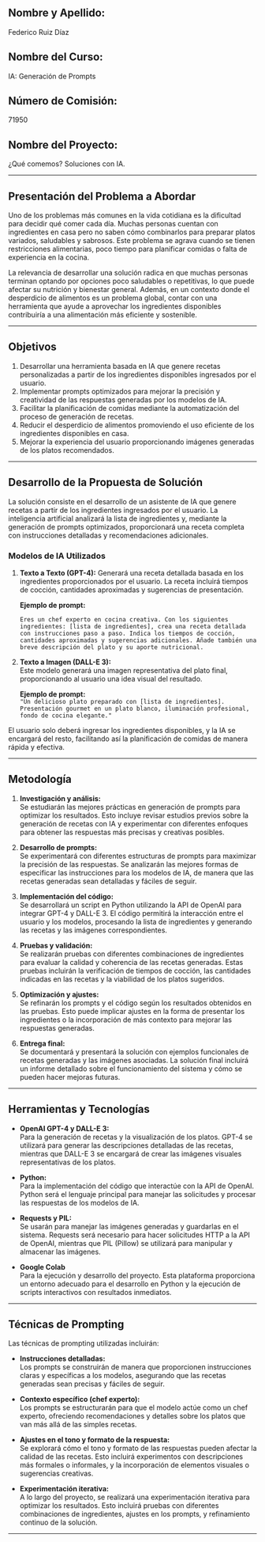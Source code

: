 

## Nombre y Apellido:
Federico Ruiz Díaz

## Nombre del Curso:
IA: Generación de Prompts

## Número de Comisión:
71950

## Nombre del Proyecto:
¿Qué comemos? Soluciones con IA.

---

## Presentación del Problema a Abordar

Uno de los problemas más comunes en la vida cotidiana es la dificultad para decidir qué comer cada día. Muchas personas cuentan con ingredientes en casa pero no saben cómo combinarlos para preparar platos variados, saludables y sabrosos. Este problema se agrava cuando se tienen restricciones alimentarias, poco tiempo para planificar comidas o falta de experiencia en la cocina.

La relevancia de desarrollar una solución radica en que muchas personas terminan optando por opciones poco saludables o repetitivas, lo que puede afectar su nutrición y bienestar general. Además, en un contexto donde el desperdicio de alimentos es un problema global, contar con una herramienta que ayude a aprovechar los ingredientes disponibles contribuiría a una alimentación más eficiente y sostenible.

---

## Objetivos

1. Desarrollar una herramienta basada en IA que genere recetas personalizadas a partir de los ingredientes disponibles ingresados por el usuario.
2. Implementar prompts optimizados para mejorar la precisión y creatividad de las respuestas generadas por los modelos de IA.
3. Facilitar la planificación de comidas mediante la automatización del proceso de generación de recetas.
4. Reducir el desperdicio de alimentos promoviendo el uso eficiente de los ingredientes disponibles en casa.
5. Mejorar la experiencia del usuario proporcionando imágenes generadas de los platos recomendados.

---

## Desarrollo de la Propuesta de Solución

La solución consiste en el desarrollo de un asistente de IA que genere recetas a partir de los ingredientes ingresados por el usuario. La inteligencia artificial analizará la lista de ingredientes y, mediante la generación de prompts optimizados, proporcionará una receta completa con instrucciones detalladas y recomendaciones adicionales.

### Modelos de IA Utilizados

1. **Texto a Texto (GPT-4):**
   Generará una receta detallada basada en los ingredientes proporcionados por el usuario. La receta incluirá tiempos de cocción, cantidades aproximadas y sugerencias de presentación.
   
   **Ejemplo de prompt:**
   
   `Eres un chef experto en cocina creativa. Con los siguientes ingredientes: [lista de ingredientes], crea una receta detallada con instrucciones paso a paso. Indica los tiempos de cocción, cantidades aproximadas y sugerencias adicionales. Añade también una breve descripción del plato y su aporte nutricional.`

2. **Texto a Imagen (DALL-E 3):**  
   Este modelo generará una imagen representativa del plato final, proporcionando al usuario una idea visual del resultado.

   **Ejemplo de prompt:**  
   `"Un delicioso plato preparado con [lista de ingredientes]. Presentación gourmet en un plato blanco, iluminación profesional, fondo de cocina elegante."`

El usuario solo deberá ingresar los ingredientes disponibles, y la IA se encargará del resto, facilitando así la planificación de comidas de manera rápida y efectiva.

---

## Metodología

1. **Investigación y análisis:**  
   Se estudiarán las mejores prácticas en generación de prompts para optimizar los resultados. Esto incluye revisar estudios previos sobre la generación de recetas con IA y experimentar con diferentes enfoques para obtener las respuestas más precisas y creativas posibles.

2. **Desarrollo de prompts:**  
   Se experimentará con diferentes estructuras de prompts para maximizar la precisión de las respuestas. Se analizarán las mejores formas de especificar las instrucciones para los modelos de IA, de manera que las recetas generadas sean detalladas y fáciles de seguir.

3. **Implementación del código:**  
   Se desarrollará un script en Python utilizando la API de OpenAI para integrar GPT-4 y DALL-E 3. El código permitirá la interacción entre el usuario y los modelos, procesando la lista de ingredientes y generando las recetas y las imágenes correspondientes.

4. **Pruebas y validación:**  
   Se realizarán pruebas con diferentes combinaciones de ingredientes para evaluar la calidad y coherencia de las recetas generadas. Estas pruebas incluirán la verificación de tiempos de cocción, las cantidades indicadas en las recetas y la viabilidad de los platos sugeridos.

5. **Optimización y ajustes:**  
   Se refinarán los prompts y el código según los resultados obtenidos en las pruebas. Esto puede implicar ajustes en la forma de presentar los ingredientes o la incorporación de más contexto para mejorar las respuestas generadas.

6. **Entrega final:**  
   Se documentará y presentará la solución con ejemplos funcionales de recetas generadas y las imágenes asociadas. La solución final incluirá un informe detallado sobre el funcionamiento del sistema y cómo se pueden hacer mejoras futuras.

---

## Herramientas y Tecnologías

- **OpenAI GPT-4 y DALL-E 3:**  
  Para la generación de recetas y la visualización de los platos. GPT-4 se utilizará para generar las descripciones detalladas de las recetas, mientras que DALL-E 3 se encargará de crear las imágenes visuales representativas de los platos.

- **Python:**  
  Para la implementación del código que interactúe con la API de OpenAI. Python será el lenguaje principal para manejar las solicitudes y procesar las respuestas de los modelos de IA.

- **Requests y PIL:**  
  Se usarán para manejar las imágenes generadas y guardarlas en el sistema. Requests será necesario para hacer solicitudes HTTP a la API de OpenAI, mientras que PIL (Pillow) se utilizará para manipular y almacenar las imágenes.

- **Google Colab**  
  Para la ejecución y desarrollo del proyecto. Esta plataforma proporciona un entorno adecuado para el desarrollo en Python y la ejecución de scripts interactivos con resultados inmediatos.

---

## Técnicas de Prompting

Las técnicas de prompting utilizadas incluirán:

- **Instrucciones detalladas:**  
  Los prompts se construirán de manera que proporcionen instrucciones claras y específicas a los modelos, asegurando que las recetas generadas sean precisas y fáciles de seguir.

- **Contexto específico (chef experto):**  
  Los prompts se estructurarán para que el modelo actúe como un chef experto, ofreciendo recomendaciones y detalles sobre los platos que van más allá de las simples recetas.

- **Ajustes en el tono y formato de la respuesta:**  
  Se explorará cómo el tono y formato de las respuestas pueden afectar la calidad de las recetas. Esto incluirá experimentos con descripciones más formales o informales, y la incorporación de elementos visuales o sugerencias creativas.

- **Experimentación iterativa:**  
  A lo largo del proyecto, se realizará una experimentación iterativa para optimizar los resultados. Esto incluirá pruebas con diferentes combinaciones de ingredientes, ajustes en los prompts, y refinamiento continuo de la solución.

---


